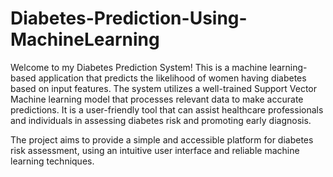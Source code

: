 # Diabetes-Prediction-Using-MachineLearning

Welcome to my Diabetes Prediction System! This is a machine learning-based application that predicts the likelihood of women having diabetes based on input features. The system utilizes a well-trained Support Vector Machine learning model that processes relevant data to make accurate predictions. It is a user-friendly tool that can assist healthcare professionals and individuals in assessing diabetes risk and promoting early diagnosis.

The project aims to provide a simple and accessible platform for diabetes risk assessment, using an intuitive user interface and reliable machine learning techniques.
